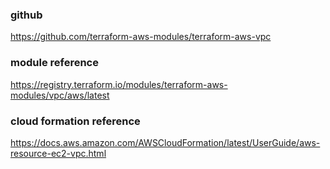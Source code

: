 ### github
https://github.com/terraform-aws-modules/terraform-aws-vpc

### module reference
https://registry.terraform.io/modules/terraform-aws-modules/vpc/aws/latest

### cloud formation reference 
https://docs.aws.amazon.com/AWSCloudFormation/latest/UserGuide/aws-resource-ec2-vpc.html
